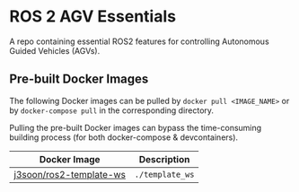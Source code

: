 # ROS 2 AGV Essentials

A repo containing essential ROS2 features for controlling Autonomous Guided Vehicles (AGVs).

## Pre-built Docker Images

The following Docker images can be pulled by `docker pull <IMAGE_NAME>` or by `docker-compose pull` in the corresponding directory.

Pulling the pre-built Docker images can bypass the time-consuming building process (for both docker-compose & devcontainers).

| Docker Image | Description |
|--------------|-------------|
| [j3soon/ros2-template-ws](https://hub.docker.com/repository/docker/j3soon/ros2-template-ws/tags) | `./template_ws` |
